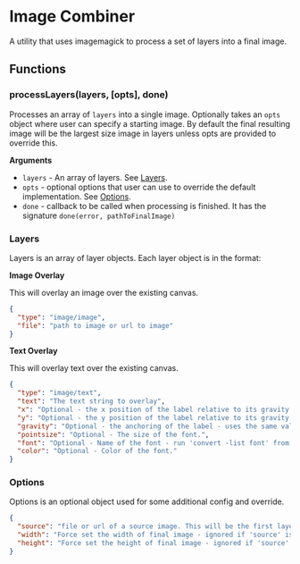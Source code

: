 # Image Combiner

A utility that uses imagemagick to process a set of layers into a final image.

## Functions

### processLayers(layers, [opts], done)

Processes an array of `layers` into a single image. Optionally takes an `opts` object where user
can specify a starting image. By default the final resulting image will be the largest size image in layers unless
opts are provided to override this.

__Arguments__

* `layers` - An array of layers. See [Layers](#layers).
* `opts` - optional options that user can use to override the default implementation. See [Options](#options).
* `done` - callback to be called when processing is finished. It has the signature `done(error, pathToFinalImage)`

### Layers

Layers is an array of layer objects. Each layer object is in the format:

__Image Overlay__

This will overlay an image over the existing canvas.

```json
{
  "type": "image/image",
  "file": "path to image or url to image"
}
```

__Text Overlay__

This will overlay text over the existing canvas.

```json
{
  "type": "image/text",
  "text": "The text string to overlay",
  "x": "Optional - the x position of the label relative to its gravity - can be percent or pixels.",
  "y": "Optional - the y position of the label relative to its gravity - can be percent or pixels.",
  "gravity": "Optional - the anchoring of the label - uses the same values as imagemagick's gravity flag.",
  "pointsize": "Optional - The size of the font.",
  "font": "Optional - Name of the font - run 'convert -list font' from a shell to see a list available.",
  "color": "Optional - Color of the font."
}
```


### Options

Options is an optional object used for some additional config and override.

```json
{
  "source": "file or url of a source image. This will be the first layer if provided.",
  "width": "Force set the width of final image - ignored if 'source' is provided.",
  "height": "Force set the height of final image - ignored if 'source' is provided.",
}
```